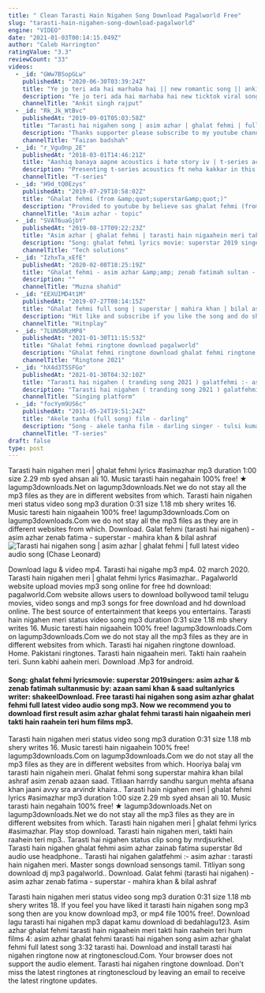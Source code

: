```yaml
---
title: " Clean Tarasti Hain Nigahen Song Download Pagalworld Free"
slug: "tarasti-hain-nigahen-song-download-pagalworld"
engine: "VIDEO"
date: "2021-01-03T00:14:15.049Z"
author: "Caleb Harrington"
ratingValue: "3.3"
reviewCount: "33"
videos:
  - _id: "GWw7BSopGLw"
    publishedAt: "2020-06-30T03:39:24Z"
    title: "Ye jo teri ada hai marhaba hai || new romantic song || ankit singh rajput"
    description: "Ye jo teri ada hai marhaba hai new ticktok viral song romantic song #yejoteriadahaimaharbahai #yejoteriadahai #romanticsong #ankitsinghrajput"
    channelTitle: "Ankit singh rajput"
  - _id: "Rk_Jk_WtBvc"
    publishedAt: "2019-09-01T05:03:58Z"
    title: "Tarasti hai nigahen song | asim azhar | ghalat fehmi | full latest video audio song"
    description: "Thanks supporter please subscribe to my youtube channel you can see whatsapp status on my youtube channel sad status happy status feeling"
    channelTitle: "Faizan badshah"
  - _id: "r_Vgu0np_2E"
    publishedAt: "2018-03-01T14:46:21Z"
    title: "Aashiq banaya aapne acoustics i hate story iv | t-series acoustics i neha kakkar i t-series"
    description: "Presenting t-series acoustics ft neha kakkar in this rendition of aashiq banaya aapne. Enjoy and stay connected with us !! ♪ available on ♪ itunes"
    channelTitle: "T-series"
  - _id: "H9d_tQ0Ezys"
    publishedAt: "2019-07-29T10:58:02Z"
    title: "Ghalat fehmi (from &amp;quot;superstar&amp;quot;)"
    description: "Provided to youtube by believe sas ghalat fehmi (from superstar) · asim azhar, zenab fatimah sultan ghalat fehmi (from superstar) ℗ hum films"
    channelTitle: "Asim azhar - topic"
  - _id: "SVAT6uaGjbY"
    publishedAt: "2019-08-17T09:22:23Z"
    title: "Asim azhar | ghalat fehmi | tarasti hain nigaahein meri takti hain raahein teri | hum films"
    description: "Song: ghalat fehmi lyrics movie: superstar 2019 singers: asim azhar &amp; zenab fatimah sultan music by: azaan sami khan &amp; saad sultan lyrics writer:"
    channelTitle: "Tech solutions"
  - _id: "IzhxTa_xEfE"
    publishedAt: "2020-02-08T18:25:19Z"
    title: "Ghalat fehmi - asim azhar &amp;amp; zenab fatimah sultan - superstar (2019) - lyrical video with translation"
    description: ""
    channelTitle: "Muzna shahid"
  - _id: "EEXUIMD4t1M"
    publishedAt: "2019-07-27T08:14:15Z"
    title: "Ghalat fehmi full song | superstar | mahira khan | bilal ashraf | asim &amp;amp; zenab | azaan &amp;amp; saad"
    description: "Hit like and subscribe if you like the song and do share your views. Song title: ghalat fehmi music by: azaan sami khan &amp; saad sultan"
    channelTitle: "Hitnplay"
  - _id: "7LUN50RzMP8"
    publishedAt: "2021-01-30T11:15:53Z"
    title: "Ghalat fehmi ringtone download pagalworld"
    description: "Ghalat fehmi ringtone download ghalat fehmi ringtone mp3 download ghalat fehmi ringtone download zedge ghalat fehmi ringtone pagalworld ghalat fehmi"
    channelTitle: "Ringtone 2021"
  - _id: "hX4d3T5SFGo"
    publishedAt: "2021-01-30T04:32:10Z"
    title: "Tarasti hai nigahen ( tranding song 2021 ) galatfehmi :- asim azhar : tarasti hain nigahen meri"
    description: "Tarasti hai nigahen ( tranding song 2021 ) galatfehmi :- asim azhar : tarasti hain nigahen meri #tarastihainigahen #tarastihainigahensong"
    channelTitle: "Singing platform"
  - _id: "focYym9US6c"
    publishedAt: "2011-05-24T19:51:24Z"
    title: "Akele tanha (full song) film - darling"
    description: "Song - akele tanha film - darling singer - tulsi kumar lyricist - sameer music director - pritam artist - fardeen khan, esha deol, isha koppikar music on"
    channelTitle: "T-series"
draft: false
type: post
---
```


Tarasti hain nigahen meri | ghalat fehmi lyrics #asimazhar mp3 duration 1:00 size 2.29 mb  syed ahsan ali 10. Music tarasti hain negahain 100% free! ★ lagump3downloads.Net on lagump3downloads.Net we do not stay all the mp3 files as they are in different websites from which. Tarasti hain nigahen meri status video song mp3 duration 0:31 size 1.18 mb  shery writes 16. Music taresti hain nigaahein 100% free! lagump3downloads.Com on lagump3downloads.Com we do not stay all the mp3 files as they are in different websites from which. Download. Galat fehmi (tarasti hai nigahen) - asim azhar zenab fatima - superstar - mahira khan &amp; bilal ashraf
![Tarasti hai nigahen song | asim azhar | ghalat fehmi | full latest video audio song (Chase Leonard)](https://i.ytimg.com/vi/Rk_Jk_WtBvc/hqdefault.jpg "Tarasti hai nigahen song | asim azhar | ghalat fehmi | full latest video audio song (Margaret Nash)")

Download lagu &amp; video mp4. Tarasti hai nigahe mp3  mp4. 02 march 2020.  Tarasti hain nigahen meri | ghalat fehmi lyrics #asimazhar.. Pagalworld website upload movies mp3 song online for free hd download: pagalworld.Com website allows users to download bollywood tamil telugu movies, video songs and mp3 songs for free download and hd download online. The best source of entertainment that keeps you entertains. Tarasti hain nigahen meri status video song mp3 duration 0:31 size 1.18 mb  shery writes 16. Music taresti hain nigaahein 100% free! lagump3downloads.Com on lagump3downloads.Com we do not stay all the mp3 files as they are in different websites from which. Tarasti hai nigahen ringtone download. Home. Pakistani ringtones. Tarasti hain nigaahein meri. Takti hain raahein teri. Sunn kabhi aahein meri. Download .Mp3 for android.
<!--inArticleAds-->

<!--galleryOne-->

#### Song: ghalat fehmi lyricsmovie: superstar 2019singers: asim azhar & zenab fatimah sultanmusic by: azaan sami khan & saad sultanlyrics writer: shakeelDownload. Free tarasti hai nigahen song asim azhar ghalat fehmi full latest video audio song mp3. Now we recommend you to download first result asim azhar ghalat fehmi tarasti hain nigaahein meri takti hain raahein teri hum films mp3.
<!--inArticleAds-->

<!--galleryTwo-->

Tarasti hain nigahen meri status video song mp3 duration 0:31 size 1.18 mb  shery writes 16. Music taresti hain nigaahein 100% free! lagump3downloads.Com on lagump3downloads.Com we do not stay all the mp3 files as they are in different websites from which. Hooriya balaj vm tarasti hain nigahein meri. Ghalat fehmi song superstar mahira khan bilal ashraf asim zenab azaan saad. Titliaan harrdy sandhu sargun mehta afsana khan jaani avvy sra arvindr khaira.. Tarasti hain nigahen meri | ghalat fehmi lyrics #asimazhar mp3 duration 1:00 size 2.29 mb  syed ahsan ali 10. Music tarasti hain negahain 100% free! ★ lagump3downloads.Net on lagump3downloads.Net we do not stay all the mp3 files as they are in different websites from which. Tarasti hain nigahen meri | ghalat fehmi lyrics #asimazhar. Play stop download. Tarasti hain nigahen meri, takti hain raahein teri mp3.. Tarasti hai nigahen status clip song by mrdjsurkhel. Tarasti hain nigahen ghalat fehmi asim azhar zainab fatima superstar 8d audio use headphone.. Tarasti hai nigahen galatfehmi :- asim azhar : tarasti hain nigahen meri. Master songs download sensongs tamil. Titliyan song download dj mp3 pagalworld.. Download. Galat fehmi (tarasti hai nigahen) - asim azhar zenab fatima - superstar - mahira khan &amp; bilal ashraf
<!--galleryThree-->

Tarasti hain nigahen meri status video song mp3 duration 0:31 size 1.18 mb  shery writes 18. If you feel you have liked it tarasti hain nigahen song mp3 song then are you know download mp3, or mp4 file 100% free!. Download lagu tarasti hai nigahen mp3 dapat kamu download di bedahlagu123. Asim azhar ghalat fehmi tarasti hain nigaahein meri takti hain raahein teri hum films 4: asim azhar ghalat fehmi tarasti hai nigahen song asim azhar ghalat fehmi full latest song 3:32 tarasti hai. Download and install tarasti hai nigahen ringtone now at ringtonescloud.Com. Your browser does not support the audio element. Tarasti hai nigahen ringtone download. Don&#39;t miss the latest ringtones at ringtonescloud by leaving an email to receive the latest ringtone updates.